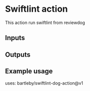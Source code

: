 # Swiftlint action

This action run swiftlint from reviewdog

## Inputs

## Outputs

## Example usage

uses: bartleby/swiftlint-dog-action@v1
